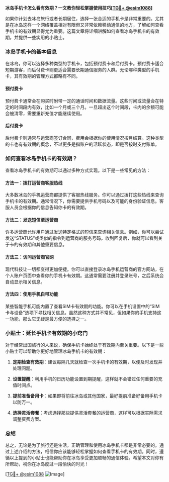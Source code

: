 **冰岛手机卡怎么看有效期？一文教你轻松掌握使用技巧[[TG💪+ @esim1088](https://t.me/s/esim1088)]**

如果你计划去冰岛旅行或者长期居住，选择一张合适的手机卡是非常重要的。尤其是在冰岛这样一个网络覆盖相对有限但又非常依赖移动通信的地方，了解如何查看手机卡的有效期显得尤为重要。这篇文章将详细讲解如何查看冰岛手机卡的有效期，并提供一些实用的小贴士。

### 冰岛手机卡的基本信息

在冰岛，你可以选择多种类型的手机卡，包括预付费卡和后付费卡。预付费卡适合短期游客，而后付费卡则更适合需要长期通信服务的人群。无论哪种类型的手机卡，其有效期的管理方式都略有不同。

#### 预付费卡

预付费卡通常会在购买时附带一定的通话时间和数据流量。这些时间或流量会在特定的时间段内有效，比如一个月或三个月。一旦超出这个时间段，卡内的余额可能会被清零，需要重新充值才能继续使用。

#### 后付费卡

后付费卡则通常与运营商签订合同，费用会根据你的使用情况按月结算。这种类型的卡也有有效期的概念，不过更多是指账户的活跃状态，即是否按时支付账单。

### 如何查看冰岛手机卡的有效期？

查看冰岛手机卡的有效期可以通过多种方式实现。以下是一些常见的方法：

#### 方法一：拨打运营商客服热线

大多数冰岛的手机运营商都提供了客服热线服务。你可以通过拨打这些热线来查询手机卡的有效期。通常情况下，你需要提供手机号码以及可能的身份验证信息。客服人员会根据你的信息告知你卡的有效期。

#### 方法二：发送短信至运营商

许多运营商允许用户通过发送特定格式的短信来查询相关信息。例如，你可以尝试发送“STATUS”或类似的指令到运营商的服务号码。收到回复后，你就可以看到关于卡的有效期和其他重要信息。

#### 方法三：访问运营商官网

现代科技让一切都变得更加便捷。你可以直接登录冰岛手机运营商的官方网站，在个人账户页面中查看你的手机卡有效期。这通常需要注册并登录账号，之后系统会自动显示相关信息。

#### 方法四：使用手机自带功能

某些智能手机可能内置了查看SIM卡有效期的功能。你可以在手机设置中的“SIM卡与设备”选项下寻找相关信息。虽然这种方式并不常见，但如果你的手机支持这一功能，那么它无疑是最方便的选择之一。

### 小贴士：延长手机卡有效期的小窍门

对于经常出国旅行的人来说，确保手机卡始终处于有效期内至关重要。以下是一些小贴士可以帮助你更好地管理冰岛手机卡的有效期：

1. **定期检查有效期**：建议每隔几天就检查一次手机卡的有效期，以便及时发现并处理问题。
   
2. **设置提醒**：利用手机的日历功能设置到期提醒，这样就不会错过任何重要的充值时间点。

3. **提前准备备用卡**：如果即将前往冰岛或其他国家，最好提前准备好备用手机卡以防万一。

4. **选择灵活套餐**：考虑选择那些提供灵活套餐的运营商，这样可以根据实际需求调整资费方案。

### 总结

总之，无论是为了旅行还是生活，正确管理和使用冰岛手机卡都是非常必要的。通过上述介绍的方法，相信你应该能够轻松掌握如何查看手机卡的有效期。同时，遵循以上提到的小贴士也能帮助你在冰岛享受更加顺畅的通信体验。希望本文对你有所帮助，祝你在冰岛度过一段愉快的时光！

[[TG💪+ @esim1088](https://t.me/s/esim1088) ![Image](https://i.postimg.cc/4NQfJmqS/Snipaste-2025-05-13-00-14-12.png)]